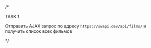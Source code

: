 /\*

TASK 1

Отправить AJAX запрос по адресу `https://swapi.dev/api/films/` и получить список
всех фильмов

\*/
